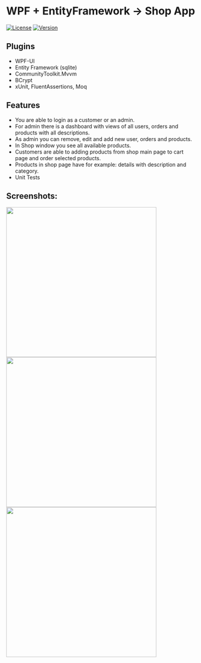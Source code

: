 # WPF + EntityFramework -> Shop App

[![License](https://img.shields.io/badge/license-MIT-blue.svg)](https://opensource.org/licenses/MIT)
[![Version](https://img.shields.io/badge/version-v0.5.6-brightgreen.svg)](https://github.com/WebSpruce/mauiOperationsOnObjects/releases)

## Plugins
- WPF-UI
- Entity Framework (sqlite)
- CommunityToolkit.Mvvm
- BCrypt
- xUnit, FluentAssertions, Moq

## Features

- You are able to login as a customer or an admin.
- For admin there is a dashboard with views of all users, orders and products with all descriptions.
- As admin you can remove, edit and add new user, orders and products.
- In Shop window you see all available products.
- Customers are able to adding products from shop main page to cart page and order selected products.
- Products in shop page have for example: details with description and category.
- Unit Tests

## Screenshots:
<img src="https://github.com/WebSpruce/WpfListEntityFramework/assets/117351406/3087b3c3-a8eb-4ce7-a9b8-125b0ef0d305" width=400>
<img src="https://github.com/WebSpruce/WpfListEntityFramework/assets/117351406/f2d982eb-c223-4d81-9ec2-97b41ff7a895" width=400>
<img src="https://github.com/WebSpruce/WpfListEntityFramework/assets/117351406/6a927464-05ed-4637-9129-35e8cb19e611" width=400>
